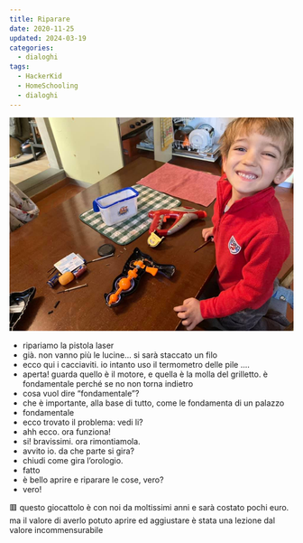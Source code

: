 ```yaml
---
title: Riparare
date: 2020-11-25
updated: 2024-03-19
categories:
  - dialoghi
tags:
  - HackerKid
  - HomeSchooling
  - dialoghi
---
```


![](../../../assets/img/post/2020/il-valore-delle-cose_featured.jpg)

- ripariamo la pistola laser
- già. non vanno più le lucine... si sarà staccato un filo
- ecco qui i cacciaviti. io intanto uso il termometro delle pile
....
- aperta! guarda quello è il motore, e quella è la molla del grilletto. è fondamentale perché se no non torna indietro
- cosa vuol dire “fondamentale”?
- che è importante, alla base di tutto, come le fondamenta di un palazzo
- fondamentale
- ecco trovato il problema: vedi li?
- ahh ecco. ora funziona!
- si! bravissimi. ora rimontiamola.
- avvito io. da che parte si gira?
- chiudi come gira l’orologio.
- fatto
- è bello aprire e riparare le cose, vero?
- vero!

🟥 questo giocattolo è con noi da moltissimi anni e sarà costato pochi euro. ma il valore di averlo potuto aprire ed aggiustare è stata una lezione dal valore incommensurabile
